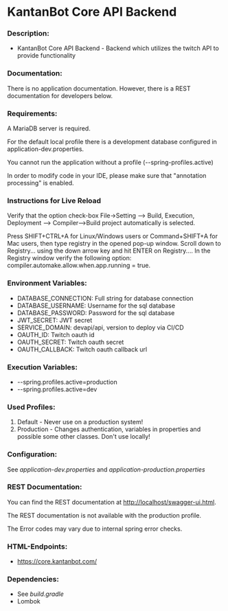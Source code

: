 # KantanBot Core API Backend

### Description:

* KantanBot Core API Backend - Backend which utilizes the twitch API to provide functionality

### Documentation:

There is no application documentation. However, there is a REST documentation for developers below.

### Requirements:

A MariaDB server is required.

For the default local profile there is a development database configured in application-dev.properties.

You cannot run the application without a profile (--spring-profiles.active)

In order to modify code in your IDE, please make sure that "annotation processing" is enabled.

### Instructions for Live Reload

Verify that the option check-box File->Setting –> Build, Execution, Deployment –> Compiler–>Build project automatically
is selected.

Press SHIFT+CTRL+A for Linux/Windows users or Command+SHIFT+A for Mac users, then type registry in the opened pop-up
window. Scroll down to Registry... using the down arrow key and hit ENTER on Registry.... In the Registry window verify
the following option: compiler.automake.allow.when.app.running = true.

### Environment Variables:

* DATABASE_CONNECTION: Full string for database connection
* DATABASE_USERNAME: Username for the sql database
* DATABASE_PASSWORD: Password for the sql database
* JWT_SECRET: JWT secret
* SERVICE_DOMAIN: devapi/api, version to deploy via CI/CD
* OAUTH_ID: Twitch oauth id
* OAUTH_SECRET: Twitch oauth secret
* OAUTH_CALLBACK: Twitch oauth callback url

### Execution Variables:

* --spring.profiles.active=production
* --spring.profiles.active=dev

### Used Profiles:

1. Default - Never use on a production system!
2. Production - Changes authentication, variables in properties and possible some other classes. Don't use locally!

### Configuration:

See *application-dev.properties* and *application-production.properties*

### REST Documentation:

You can find the REST documentation at <http://localhost/swagger-ui.html>.

The REST documentation is not available with the production profile.

The Error codes may vary due to internal spring error checks.

### HTML-Endpoints:

* <https://core.kantanbot.com/>

### Dependencies:

* See *build.gradle*
* Lombok